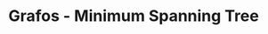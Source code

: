 # Grafos - Minimum Spanning Tree

<!-- TODO introdução -->
<!-- TODO o que é árvore geradora mínima -->
<!-- TODO prim -->
<!-- TODO union-find -->
<!-- TODO kruskal -->
<!-- TODO boruvka. Alguma vantagem? -->
<!-- TODO referências: 

 - wikipedia
 - códigos do gema
 - simulação de cada algoritmo
 
 -->